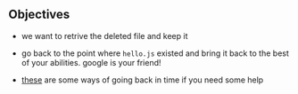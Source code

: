 ## Objectives

- we want to retrive the deleted file and keep it

- go back to the point where `hello.js` existed and bring it back to the best of your abilities. google is your friend!

- [these](https://nphumbert.github.io/blog/2017/04/19/go-back-in-time-with-git/) are some ways of going back in time if you need some help

